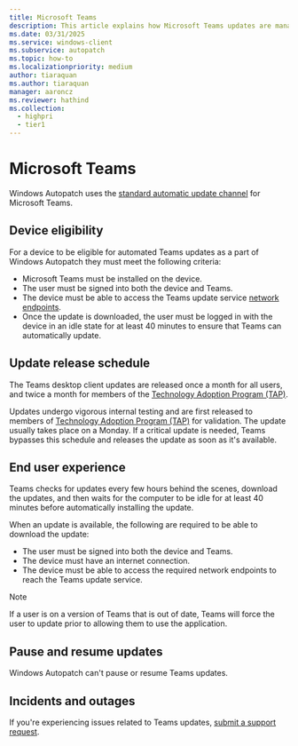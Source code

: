```yaml
---
title: Microsoft Teams
description: This article explains how Microsoft Teams updates are managed in Windows Autopatch
ms.date: 03/31/2025
ms.service: windows-client
ms.subservice: autopatch
ms.topic: how-to
ms.localizationpriority: medium
author: tiaraquan
ms.author: tiaraquan
manager: aaroncz
ms.reviewer: hathind
ms.collection:
  - highpri
  - tier1
---
```


# Microsoft Teams

Windows Autopatch uses the [standard automatic update channel](/microsoftteams/teams-client-update#can-admins-deploy-updates-instead-of-teams-auto-updating) for Microsoft Teams.

## Device eligibility

For a device to be eligible for automated Teams updates as a part of Windows Autopatch they must meet the following criteria:

- Microsoft Teams must be installed on the device.
- The user must be signed into both the device and Teams.
- The device must be able to access the Teams update service [network endpoints](../prepare/windows-autopatch-configure-network.md).
- Once the update is downloaded, the user must be logged in with the device in an idle state for at least 40 minutes to ensure that Teams can automatically update.

## Update release schedule

The Teams desktop client updates are released once a month for all users, and twice a month for members of the [Technology Adoption Program (TAP)](https://developer.microsoft.com/microsoft-365/tap).

Updates undergo vigorous internal testing and are first released to members of [Technology Adoption Program (TAP)](https://developer.microsoft.com/microsoft-365/tap) for validation. The update usually takes place on a Monday. If a critical update is needed, Teams bypasses this schedule and releases the update as soon as it's available.

## End user experience

Teams checks for updates every few hours behind the scenes, download the updates, and then waits for the computer to be idle for at least 40 minutes before automatically installing the update.

When an update is available, the following are required to be able to download the update:

- The user must be signed into both the device and Teams.
- The device must have an internet connection.
- The device must be able to access the required network endpoints to reach the Teams update service.

> [!NOTE]
> If a user is on a version of Teams that is out of date, Teams will force the user to update prior to allowing them to use the application.

## Pause and resume updates

Windows Autopatch can't pause or resume Teams updates.

## Incidents and outages

If you're experiencing issues related to Teams updates, [submit a support request](../operate/windows-autopatch-support-request.md).
